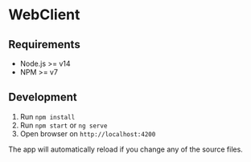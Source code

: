 # WebClient

## Requirements

* Node.js >= v14
* NPM >= v7

## Development

1. Run `npm install`
2. Run `npm start` or `ng serve`
3. Open browser on `http://localhost:4200`

The app will automatically reload if you change any of the source files.
